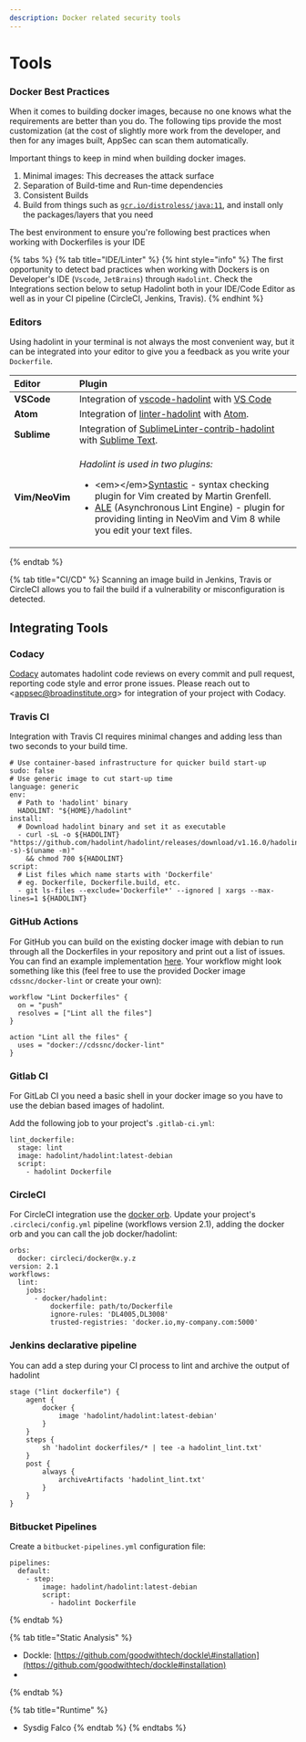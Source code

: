 ```yaml
---
description: Docker related security tools
---
```


# Tools

### Docker Best Practices

When it comes to building docker images, because no one knows what the requirements are better than you do. The following tips provide the most customization \(at the cost of slightly more work from the developer, and then for any images built, AppSec can scan them automatically.

Important things to keep in mind when building docker images. 

1. Minimal images: This decreases the attack surface
2. Separation of Build-time and Run-time dependencies
3. Consistent Builds 
4. Build from things such as [`gcr.io/distroless/java:11`](http://gcr.io/distroless/java:11), and install only the packages/layers that you need

The best environment to ensure you're following best practices when working with Dockerfiles is your IDE

{% tabs %}
{% tab title="IDE/Linter" %}
{% hint style="info" %}
The first opportunity to detect bad practices when working with Dockers is on Developer's IDE \(`Vscode`, `JetBrains`\) through `Hadolint`. Check the Integrations section below to setup Hadolint both in your IDE/Code Editor as well as in your CI pipeline \(CircleCI, Jenkins, Travis\).
{% endhint %}

### Editors

Using hadolint in your terminal is not always the most convenient way, but it can be integrated into your editor to give you a feedback as you write your `Dockerfile`.

<table>
  <thead>
    <tr>
      <th style="text-align:left">Editor</th>
      <th style="text-align:left">Plugin</th>
    </tr>
  </thead>
  <tbody>
    <tr>
      <td style="text-align:left"><b>VSCode</b>
      </td>
      <td style="text-align:left">Integration of <a href="https://marketplace.visualstudio.com/items?itemName=exiasr.hadolint">vscode-hadolint</a> with
        <a
        href="https://code.visualstudio.com/">VS Code</a>
      </td>
    </tr>
    <tr>
      <td style="text-align:left"><b>Atom</b>
      </td>
      <td style="text-align:left">Integration of <a href="https://atom.io/packages/linter-hadolint">linter-hadolint</a> with
        <a
        href="https://atom.io/">Atom</a>.</td>
    </tr>
    <tr>
      <td style="text-align:left"><b>Sublime</b>
      </td>
      <td style="text-align:left">Integration of <a href="https://github.com/niksite/SublimeLinter-contrib-hadolint">SublimeLinter-contrib-hadolint</a> with
        <a
        href="http://www.sublimetext.com/">Sublime Text</a>.</td>
    </tr>
    <tr>
      <td style="text-align:left"><b>Vim/NeoVim</b>
      </td>
      <td style="text-align:left">
        <p><em>Hadolint is used in two plugins:</em>
        </p>
        <ul>
          <li>&lt;em&gt;&lt;/em&gt;<a href="https://github.com/vim-syntastic/syntastic">Syntastic</a> -
            syntax checking plugin for Vim created by Martin Grenfell.</li>
          <li><a href="https://github.com/w0rp/ale">ALE</a> (Asynchronous Lint Engine)
            - plugin for providing linting in NeoVim and Vim 8 while you edit your
            text files.</li>
        </ul>
      </td>
    </tr>
  </tbody>
</table>
{% endtab %}

{% tab title="CI/CD" %}
Scanning an image build in Jenkins, Travis or CircleCI allows you to fail the build if a vulnerability or misconfiguration is detected. 

## Integrating Tools

### Codacy

[Codacy](https://www.codacy.com/) automates hadolint code reviews on every commit and pull request, reporting code style and error prone issues. Please reach out to &lt;appsec@broadinstitute.org&gt; for integration of your project with Codacy. 

### Travis CI

Integration with Travis CI requires minimal changes and adding less than two seconds to your build time.

```text
# Use container-based infrastructure for quicker build start-up
sudo: false
# Use generic image to cut start-up time
language: generic
env:
  # Path to 'hadolint' binary
  HADOLINT: "${HOME}/hadolint"
install:
  # Download hadolint binary and set it as executable
  - curl -sL -o ${HADOLINT} "https://github.com/hadolint/hadolint/releases/download/v1.16.0/hadolint-$(uname -s)-$(uname -m)"
    && chmod 700 ${HADOLINT}
script:
  # List files which name starts with 'Dockerfile'
  # eg. Dockerfile, Dockerfile.build, etc.
  - git ls-files --exclude='Dockerfile*' --ignored | xargs --max-lines=1 ${HADOLINT}
```

### GitHub Actions

For GitHub you can build on the existing docker image with debian to run through all the Dockerfiles in your repository and print out a list of issues. You can find an example implementation [here](https://github.com/cds-snc/github-actions/tree/master/docker-lint). Your workflow might look something like this \(feel free to use the provided Docker image `cdssnc/docker-lint` or create your own\):

```text
workflow "Lint Dockerfiles" {
  on = "push"
  resolves = ["Lint all the files"]
}

action "Lint all the files" {
  uses = "docker://cdssnc/docker-lint"
}
```

### Gitlab CI

For GitLab CI you need a basic shell in your docker image so you have to use the debian based images of hadolint.

Add the following job to your project's `.gitlab-ci.yml`:

```text
lint_dockerfile:
  stage: lint
  image: hadolint/hadolint:latest-debian
  script:
    - hadolint Dockerfile
```

### CircleCI

For CircleCI integration use the [docker orb](https://circleci.com/orbs/registry/orb/circleci/docker). Update your project's `.circleci/config.yml` pipeline \(workflows version 2.1\), adding the docker orb and you can call the job docker/hadolint:

```text
orbs:
  docker: circleci/docker@x.y.z
version: 2.1
workflows:
  lint:
    jobs:
      - docker/hadolint:
          dockerfile: path/to/Dockerfile
          ignore-rules: 'DL4005,DL3008'
          trusted-registries: 'docker.io,my-company.com:5000'
```

### Jenkins declarative pipeline

You can add a step during your CI process to lint and archive the output of hadolint

```text
stage ("lint dockerfile") {
    agent {
        docker {
            image 'hadolint/hadolint:latest-debian'
        }
    }
    steps {
        sh 'hadolint dockerfiles/* | tee -a hadolint_lint.txt'
    }
    post {
        always {
            archiveArtifacts 'hadolint_lint.txt'
        }
    }
}
```



### Bitbucket Pipelines

Create a `bitbucket-pipelines.yml` configuration file:

```text
pipelines:
  default:
    - step:
        image: hadolint/hadolint:latest-debian
        script:
          - hadolint Dockerfile
```
{% endtab %}

{% tab title="Static Analysis" %}
* Dockle: [https://github.com/goodwithtech/dockle\#installation](https://github.com/goodwithtech/dockle#installation)
* 
{% endtab %}

{% tab title="Runtime" %}
* Sysdig Falco
{% endtab %}
{% endtabs %}



